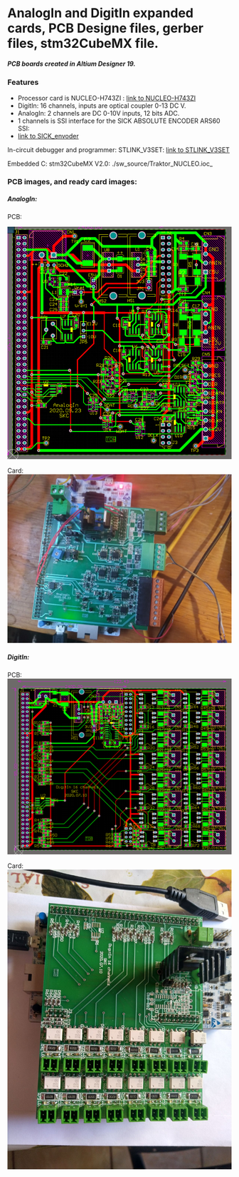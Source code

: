 # AnalogIn and DigitIn expanded cards, PCB Designe files, gerber files, stm32CubeMX file.
##### PCB boards created in Altium Designer 19.
### Features
- Processor card is NUCLEO-H743ZI :
 [link to NUCLEO-H743ZI](https://www.st.com/en/evaluation-tools/nucleo-h743zi.html)
- DigitIn: 16 channels, inputs are optical coupler 0-13 DC V.
- AnalogIn: 2 channels are DC 0-10V inputs, 12 bits ADC.
- 1 channels is SSI interface for the SICK ABSOLUTE ENCODER ARS60 SSI:
- [link to SICK_envoder](https://www.sick.com/us/en/encoders/absolute-encoders/ars60-ssiparallel/c/g244410)

In-circuit debugger and programmer: 
STLINK_V3SET:  [link to STLINK_V3SET](https://www.st.com/en/development-tools/stlink-v3set.html)

Embedded C: stm32CubeMX V2.0: ./sw_source/Traktor_NUCLEO.ioc_

### PCB images, and ready card images:
##### AnalogIn:
PCB:

![](https://github.com/ptiszai/NUCLEO-H743ZI-expanded-2-cards/blob/main/AnalogIn_Expanded/AnalogInExpandedPCB.png)

Card:
![](https://github.com/ptiszai/NUCLEO-H743ZI-expanded-2-cards/blob/main/AnalogIn_Expanded/AnalogInCard.jpg)

##### DigitIn:
PCB:
![](https://github.com/ptiszai/NUCLEO-H743ZI-expanded-2-cards/blob/main/DigitIn_Expanded/DigitInExpandedPCB.png)

Card:
![](https://github.com/ptiszai/NUCLEO-H743ZI-expanded-2-cards/blob/main/DigitIn_Expanded/DigitInExpandedCard.jpg)

